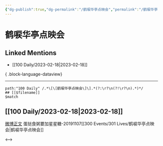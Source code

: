 ```yaml
---
{"dg-publish":true,"dg-permalink":"/鹤唳华亭点映会","permalink":"/鹤唳华亭点映会/","created":"2023-02-19T13:50:39.000+08:00","updated":"2023-08-24T19:02:25.618+08:00"}
---
```


# 鹤唳华亭点映会

## Linked Mentions
- [[100 Daily/2023-02-18\|2023-02-18]]

{ .block-language-dataview}

---

```expander
path:"100 Daily" /.*\[\[鹤唳华亭点映会\]\].*(?:\r?\n(?!\r?\n).*)*/
## [[$filename]]
$match
```
## [[100 Daily/2023-02-18\|2023-02-18]]
[微博正文](https://m.weibo.cn/6048634807/4870575644742939) 蛋挞食粥要加星星糖-20191107[[300 Events/301 Lives/鹤唳华亭点映会\|鹤唳华亭点映会]]

<-->
